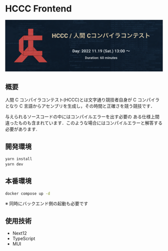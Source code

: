 # HCCC Frontend

![Logo](/Logo.png)

## 概要

人間 C コンパイラコンテスト(HCCC)とは文字通り競技者自身が C コンパイラとなり C 言語からアセンブリを生成し，その時間と正確さを競う競技です．

与えられるソースコードの中にはコンパイルエラーを出す必要の ある仕様上間違ったものも含まれています．このような場合にはコンパイルエラーと解答する必要があります.

## 開発環境

```bash
yarn install
yarn dev
```

## 本番環境

```bash
docker compose up -d
```

※ 同時にバックエンド側の起動も必要です

## 使用技術

- Next12
- TypeScript
- MUI

